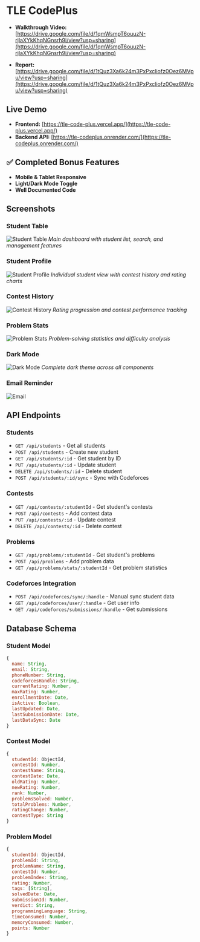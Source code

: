 # TLE CodePlus


- **Walkthrough Video:** [https://drive.google.com/file/d/1qmWsmpT6ouuzN-rjlaXYkKhqNGnsrh9i/view?usp=sharing](https://drive.google.com/file/d/1qmWsmpT6ouuzN-rjlaXYkKhqNGnsrh9i/view?usp=sharing)

- **Report:** [https://drive.google.com/file/d/1tQuz3Xa6k24m3PxPxcliofz0Oez6MVpu/view?usp=sharing](https://drive.google.com/file/d/1tQuz3Xa6k24m3PxPxcliofz0Oez6MVpu/view?usp=sharing)


## Live Demo

- **Frontend:** [https://tle-code-plus.vercel.app/](https://tle-code-plus.vercel.app/)
- **Backend API:** [https://tle-codeplus.onrender.com/](https://tle-codeplus.onrender.com/)




## ✅ Completed Bonus Features

- **Mobile & Tablet Responsive**
- **Light/Dark Mode Toggle**
- **Well Documented Code**



## Screenshots

### Student Table
![Student Table](screenshots/students-table.png)
*Main dashboard with student list, search, and management features*

### Student Profile
![Student Profile](screenshots/student-profile.png)
*Individual student view with contest history and rating charts*

### Contest History
![Contest History](screenshots/contest-history.png)
*Rating progression and contest performance tracking*

### Problem Stats
![Problem Stats](screenshots/heatmap.png)
*Problem-solving statistics and difficulty analysis*


### Dark Mode
![Dark Mode](screenshots/dark.png)
*Complete dark theme across all components*

### Email Reminder
![Email](screenshots/mail.png)



## API Endpoints

### Students
- `GET /api/students` - Get all students
- `POST /api/students` - Create new student
- `GET /api/students/:id` - Get student by ID
- `PUT /api/students/:id` - Update student
- `DELETE /api/students/:id` - Delete student
- `POST /api/students/:id/sync` - Sync with Codeforces

### Contests
- `GET /api/contests/:studentId` - Get student's contests
- `POST /api/contests` - Add contest data
- `PUT /api/contests/:id` - Update contest
- `DELETE /api/contests/:id` - Delete contest

### Problems
- `GET /api/problems/:studentId` - Get student's problems
- `POST /api/problems` - Add problem data
- `GET /api/problems/stats/:studentId` - Get problem statistics

### Codeforces Integration
- `POST /api/codeforces/sync/:handle` - Manual sync student data
- `GET /api/codeforces/user/:handle` - Get user info
- `GET /api/codeforces/submissions/:handle` - Get submissions

## Database Schema

### Student Model
```javascript
{
  name: String,
  email: String,
  phoneNumber: String,
  codeforcesHandle: String,
  currentRating: Number,
  maxRating: Number,
  enrollmentDate: Date,
  isActive: Boolean,
  lastUpdated: Date,
  lastSubmissionDate: Date,
  lastDataSync: Date
}
```

### Contest Model
```javascript
{
  studentId: ObjectId,
  contestId: Number,
  contestName: String,
  contestDate: Date,
  oldRating: Number,
  newRating: Number,
  rank: Number,
  problemsSolved: Number,
  totalProblems: Number,
  ratingChange: Number,
  contestType: String
}
```

### Problem Model
```javascript
{
  studentId: ObjectId,
  problemId: String,
  problemName: String,
  contestId: Number,
  problemIndex: String,
  rating: Number,
  tags: [String],
  solvedDate: Date,
  submissionId: Number,
  verdict: String,
  programmingLanguage: String,
  timeConsumed: Number,
  memoryConsumed: Number,
  points: Number
}
```
